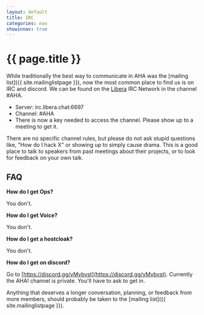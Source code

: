 ```yaml
---
layout: default
title: IRC
categories: nav
showinnav: true
---
```


# {{ page.title }}

While traditionally the best way to communicate in AHA was the [mailing
list]({{ site.mailinglistpage }}), now the most common place to find us
is on IRC and discord. We can be found on the [Libera](https://libera.chat/) IRC
Network in the channel #AHA.

* Server: irc.libera.chat:6697
* Channel: #AHA
* There is now a key needed to access the channel. Please show up to a meeting to get it.

There are no specific channel rules, but please do not ask stupid
questions like, "How do I hack X" or showing up to simply cause drama.
This is a good place to talk to speakers from past meetings about their
projects, or to look for feedback on your own talk.

## FAQ
**How do I get Ops?**

You don't.

**How do I get Voice?**

You don't.

**How do I get a hostcloak?**

You don't.

**How do I get on discord?**

Go to [https://discord.gg/yMvbvst](https://discord.gg/yMvbvst). Currently the AHA! channel is private. 
You'll have to ask to get in.

Anything that deserves a longer conversation, planning, or feedback from
more members, should probably be taken to the [mailing list]({{ site.mailinglistpage }}).

